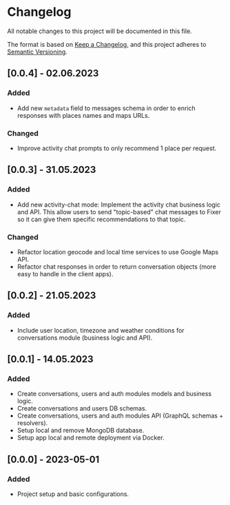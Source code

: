 # Changelog

All notable changes to this project will be documented in this file.

The format is based on [Keep a Changelog](https://keepachangelog.com/en/1.0.0/),
and this project adheres to [Semantic Versioning](https://semver.org/spec/v2.0.0.html).

## [0.0.4] - 02.06.2023

### Added

- Add new `metadata` field to messages schema in order to enrich responses with places names and maps URLs.

### Changed

- Improve activity chat prompts to only recommend 1 place per request.

## [0.0.3] - 31.05.2023

### Added

- Add new activity-chat mode: Implement the activity chat business logic and API. This allow users to send "topic-based" chat messages to Fixer so it can give them specific recommendations to that topic.

### Changed

- Refactor location geocode and local time services to use Google Maps API.
- Refactor chat responses in order to return conversation objects (more easy to handle in the client apps).

## [0.0.2] - 21.05.2023

### Added

- Include user location, timezone and weather conditions for conversations module (business logic and API).

## [0.0.1] - 14.05.2023

### Added

- Create conversations, users and auth modules models and business logic.
- Create conversations and users DB schemas.
- Create conversations, users and auth modules API (GraphQL schemas + resolvers).
- Setup local and remove MongoDB database.
- Setup app local and remote deployment via Docker.

## [0.0.0] - 2023-05-01

### Added

- Project setup and basic configurations.
